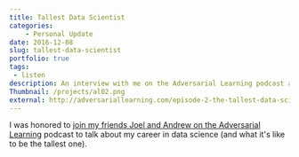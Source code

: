 ```yaml
---
title: Tallest Data Scientist
categories:
    - Personal Update
date: 2016-12-08
slug: tallest-data-scientist
portfolio: true
tags:
 - listen
description: An interview with me on the Adversarial Learning podcast about being the tallest data scientist and other things.
Thumbnail: /projects/al02.png
external: http://adversariallearning.com/episode-2-the-tallest-data-scientist.html
---
```


I was honored to [join my friends Joel and Andrew on the Adversarial Learning](http://adversariallearning.com/episode-2-the-tallest-data-scientist.html) podcast to talk about my career in data science (and what it's like to be the tallest one).
